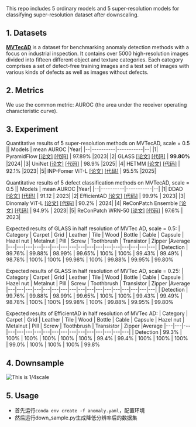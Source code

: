This repo includes 5 ordinary models and 5 super-resolution models for classifying super-resolution dataset after downscaling.



## 1. Datasets
**[MVTecAD](https://openaccess.thecvf.com/content_CVPR_2019/papers/Bergmann_MVTec_AD_--_A_Comprehensive_Real-World_Dataset_for_Unsupervised_Anomaly_CVPR_2019_paper.pdf)** is a dataset for benchmarking anomaly detection methods with a focus on industrial inspection. It contains over 5000 high-resolution images divided into fifteen different object and texture categories. Each category comprises a set of defect-free training images and a test set of images with various kinds of defects as well as images without defects.

## 2. Metrics
We use the common metric: AUROC (the area under the receiver operating characteristic curve).

## 3. Experiment
Quantitative results of 5 super-resolution methods on MVTecAD, scale = 0.5
|| Models       | mean AUROC       |Year|
|--|----------|-----------|--|
|1| PyramidFlow [[论文]](https://openaccess.thecvf.com/content/CVPR2023/papers/Lei_PyramidFlow_High-Resolution_Defect_Contrastive_Localization_Using_Pyramid_Normalizing_Flow_CVPR_2023_paper.pdf) [[代码]](https://github.com/gasharper/PyramidFlow) |  97.89%  |2023|
|2| GLASS     [[论文]](https://arxiv.org/pdf/2407.09359v1) [[代码]](https://github.com/cqylunlun/glass?tab=readme-ov-file#) | **99.80%** |2024|
|3| UniNet  [[论文]](https://pangdatangtt.github.io/static/pdfs/UniNet__arXix_.pdf) [[代码]](https://github.com/pangdatangtt/UniNet)  |  98.9%  |2025|
|4| HETMM   [[论文]](https://arxiv.org/pdf/2303.16191v5) [[代码]](https://github.com/NarcissusEx/HETMM) |  92.1%  |2023|
|5| INP-Fomer ViT-L [[论文]](https://arxiv.org/pdf/2503.02424v1) [[代码]](https://github.com/luow23/inp-former) |  95.5%  |2025|

Quantitative results of 5 defect classification methods on MVTecAD, scale = 0.5
|| Models       | mean AUROC       |Year|
|--|----------|-----------|--|
|1| DDAD [[论文]](https://arxiv.org/pdf/2305.15956v2) [[代码]](https://github.com/arimousa/DDAD)  |  91.12  | 2023|
|2| EfficientAD [[论文]](https://arxiv.org/pdf/2303.14535v3) [[代码]](https://github.com/nelson1425/EfficientAD)  | 99.9%   | 2023|
|3| Dinomaly ViT-L [[论文]](https://arxiv.org/pdf/2405.14325v4) [[代码]](https://github.com/guojiajeremy/dinomaly)   | 90.2%   | 2024|
|4| ReConPatch Ensemble  [[论文]](https://arxiv.org/pdf/2305.16713v3) [[代码]](https://github.com/travishsu/ReConPatch-TF)    | 94.9%   | 2023|
|5| ReConPatch WRN-50  [[论文]](https://arxiv.org/pdf/2305.16713v3) [[代码]](https://github.com/travishsu/ReConPatch-TF)  | 97.6% | 2023|

Expected results of GLASS in half resolution of MVTec AD, scale = 0.5:
| Category | Carpet | Grid |  Leather | Tile | Wood | Bottle |  Cable | Capsule | Hazel nut | Metalnut | Pill | Screw | Toothbrush | Transistor | Zipper |Average
|---|---|---|---|---|---|---|---|---|---|---|---|---|---|---|---|---|
| Detection | 99.76% | 99.88% | 98.99% | 99.65% | 100% | 100% | 99.43% | 99.49% | 98.78% | 100% | 100% | 99.98% | 100% | 99.88% | 99.95% | 99.80% 

Expected results of GLASS in half resolution of MVTec AD, scale = 0.25:
| Category | Carpet | Grid |  Leather | Tile | Wood | Bottle |  Cable | Capsule | Hazel nut | Metalnut | Pill | Screw | Toothbrush | Transistor | Zipper |Average
|---|---|---|---|---|---|---|---|---|---|---|---|---|---|---|---|---|
| Detection | 99.76% | 99.88% | 98.99% | 99.65% | 100% | 100% | 99.43% | 99.49% | 98.78% | 100% | 100% | 99.98% | 100% | 99.88% | 99.95% | 99.80% 

Expected results of EfficientAD in half resolution of MVTec AD:
| Category | Carpet | Grid |  Leather | Tile | Wood | Bottle |  Cable | Capsule | Hazel nut | Metalnut | Pill | Screw | Toothbrush | Transistor | Zipper |Average
|---|---|---|---|---|---|---|---|---|---|---|---|---|---|---|---|---|
| Detection | 99.3% | 100% | 100% | 100% | 100% | 100% | 99.4% | 99.4% | 100% | 100% | 100% | 99.0% | 100% | 100% | 100% | 99.8% 

## 4. Downsample
![This is 1/4scale](images/000.png "Magic Gardens")
## 5. Usage
- 首先运行`conda env create -f anomaly.yaml`，配置环境
- 然后运行down_sample.py生成降低分辨率后的数据集
